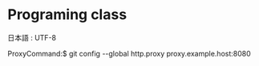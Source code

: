 ﻿Programing class
===

日本語 : UTF-8

ProxyCommand:$ git config --global http.proxy proxy.example.host:8080
